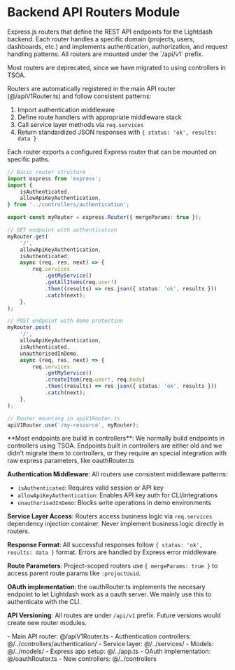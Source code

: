 # Backend API Routers Module

<summary>
Express.js routers that define the REST API endpoints for the Lightdash backend. Each router handles a specific domain (projects, users, dashboards, etc.) and implements authentication, authorization, and request handling patterns. All routers are mounted under the `/api/v1` prefix.

Most routers are deprecated, since we have migrated to using controllers in TSOA.

</summary>

<howToUse>
Routers are automatically registered in the main API router (@/apiV1Router.ts) and follow consistent patterns:

1. Import authentication middleware
2. Define route handlers with appropriate middleware stack
3. Call service layer methods via `req.services`
4. Return standardized JSON responses with `{ status: 'ok', results: data }`

Each router exports a configured Express router that can be mounted on specific paths.
</howToUse>

<codeExample>

```typescript
// Basic router structure
import express from 'express';
import {
    isAuthenticated,
    allowApiKeyAuthentication,
} from '../controllers/authentication';

export const myRouter = express.Router({ mergeParams: true });

// GET endpoint with authentication
myRouter.get(
    '/',
    allowApiKeyAuthentication,
    isAuthenticated,
    async (req, res, next) => {
        req.services
            .getMyService()
            .getAllItems(req.user!)
            .then((results) => res.json({ status: 'ok', results }))
            .catch(next);
    },
);

// POST endpoint with demo protection
myRouter.post(
    '/',
    allowApiKeyAuthentication,
    isAuthenticated,
    unauthorisedInDemo,
    async (req, res, next) => {
        req.services
            .getMyService()
            .createItem(req.user!, req.body)
            .then((results) => res.json({ status: 'ok', results }))
            .catch(next);
    },
);

// Router mounting in apiV1Router.ts
apiV1Router.use('/my-resource', myRouter);

```



</codeExample>

<importantToKnow>
**Most endpoints are build in controllers**: We normally build endpoints in controllers using TSOA. Endpoints built in controllers are either old and we didn't migrate them to controllers, or they require an special integration with raw express parameters, like oauthRouter.ts

**Authentication Middleware**: All routers use consistent middleware patterns:

-   `isAuthenticated`: Requires valid session or API key
-   `allowApiKeyAuthentication`: Enables API key auth for CLI/integrations
-   `unauthorisedInDemo`: Blocks write operations in demo environments

**Service Layer Access**: Routers access business logic via `req.services` dependency injection container. Never implement business logic directly in routers.

**Response Format**: All successful responses follow `{ status: 'ok', results: data }` format. Errors are handled by Express error middleware.

**Route Parameters**: Project-scoped routers use `{ mergeParams: true }` to access parent route params like `:projectUuid`.

**OAuth implementation**: the oauthRouter.ts implements the necesary endpoint to let Lightdash work as a oauth server. We mainly use this to authenticate with the CLI.

**API Versioning**: All routes are under `/api/v1` prefix. Future versions would create new router modules.
</importantToKnow>

<links>
- Main API router: @/apiV1Router.ts
- Authentication controllers: @/../controllers/authentication/
- Service layer: @/../services/
- Models: @/../models/
- Express app setup: @/../app.ts
- OAuth implementation: @/oauthRouter.ts
- New controllers: @/../controllers
</links>
